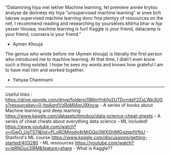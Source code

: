 "Datamining hiya mel lekher Machine learning, fel premiere année krytou analyse de données ely hiya "unsupervised machine learning" w snee bch takraw supervised machine learning
donc fma plentyy of ressources on the net, I recommend reading and researching by yourselves khtrha bhar w hja yesser hlouwa, machine learning is fun!
Kaggle is your friend, datacamp is your friend, coursera is your friend."
- Aymen Khouja


The genius who wrote before me (Aymen khouja) is literally the first person who introduced me to machine learning. At that time, I didn’t even know such a thing existed. 
I hope he sees my words and knows how grateful I am to have met him and worked together.
- Yahyaa Chammami
-----------------------------------------------------------------
Useful links :
https://drive.google.com/drive/folders/0B6mYnb1g2UTDcndaY2ZxLWp3UGs?resourcekey=0-ItqAqnfVzRqMI4qrJ9Xncw - A series of books about Machine learning and deep learning
https://www.kaggle.com/datasets/timoboz/data-science-cheat-sheets - A series of cheat cheats about everything data science - ML included! 
https://www.youtube.com/watch?v=jGwO_UgTS7I&list=PLoROMvodv4rMiGQp3WXShtMGgzqpfVfbU - Stanford's ML course
https://www.kaggle.com/discussions/getting-started/403280 - ML ressources
https://youtube.com/watch?v=jbRNGuz3IRM&feature=share - What is Kaggle??
